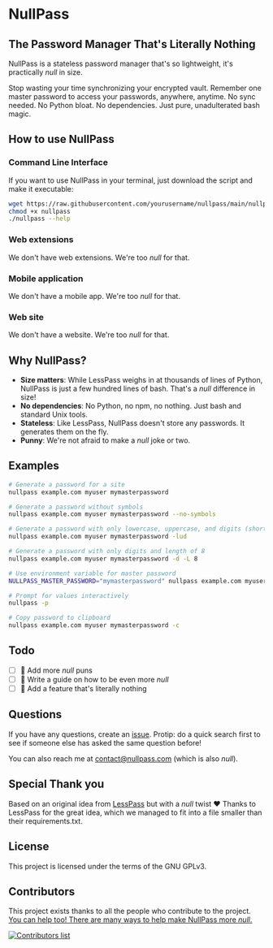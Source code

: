 # NullPass

## The Password Manager That's Literally Nothing

NullPass is a stateless password manager that's so lightweight, it's practically *null* in size.

Stop wasting your time synchronizing your encrypted vault. Remember one master password to access your passwords, anywhere, anytime. No sync needed. No Python bloat. No dependencies. Just pure, unadulterated bash magic.

## How to use NullPass

### Command Line Interface

If you want to use NullPass in your terminal, just download the script and make it executable:

```bash
wget https://raw.githubusercontent.com/yourusername/nullpass/main/nullpass
chmod +x nullpass
./nullpass --help
```

### Web extensions

We don't have web extensions. We're too *null* for that.

### Mobile application

We don't have a mobile app. We're too *null* for that.

### Web site

We don't have a website. We're too *null* for that.

## Why NullPass?

- **Size matters**: While LessPass weighs in at thousands of lines of Python, NullPass is just a few hundred lines of bash. That's a *null* difference in size!
- **No dependencies**: No Python, no npm, no nothing. Just bash and standard Unix tools.
- **Stateless**: Like LessPass, NullPass doesn't store any passwords. It generates them on the fly.
- **Punny**: We're not afraid to make a *null* joke or two.

## Examples

```bash
# Generate a password for a site
nullpass example.com myuser mymasterpassword

# Generate a password without symbols
nullpass example.com myuser mymasterpassword --no-symbols

# Generate a password with only lowercase, uppercase, and digits (shortcut)
nullpass example.com myuser mymasterpassword -lud

# Generate a password with only digits and length of 8
nullpass example.com myuser mymasterpassword -d -L 8

# Use environment variable for master password
NULLPASS_MASTER_PASSWORD="mymasterpassword" nullpass example.com myuser

# Prompt for values interactively
nullpass -p

# Copy password to clipboard
nullpass example.com myuser mymasterpassword -c
```

## Todo

- [ ] :speech_balloon: Add more *null* puns
- [ ] :memo: Write a guide on how to be even more *null*
- [ ] :rocket: Add a feature that's literally nothing

## Questions

If you have any questions, create an [issue](https://github.com/yourusername/nullpass/issues). Protip: do a quick search first to see if someone else has asked the same question before!

You can also reach me at contact@nullpass.com (which is also *null*).

## Special Thank you

Based on an original idea from [LessPass](https://github.com/lesspass/lesspass) but with a *null* twist :heart:
Thanks to LessPass for the great idea, which we managed to fit into a file smaller than their requirements.txt.

## License

This project is licensed under the terms of the GNU GPLv3.

## Contributors

This project exists thanks to all the people who contribute to the project. [You can help too! There are many ways to help make NullPass more *null*.](CONTRIBUTING.md)

[![Contributors list](https://opencollective.com/nullpass/contributors.svg?width=890)](https://github.com/yourusername/nullpass/graphs/contributors)

